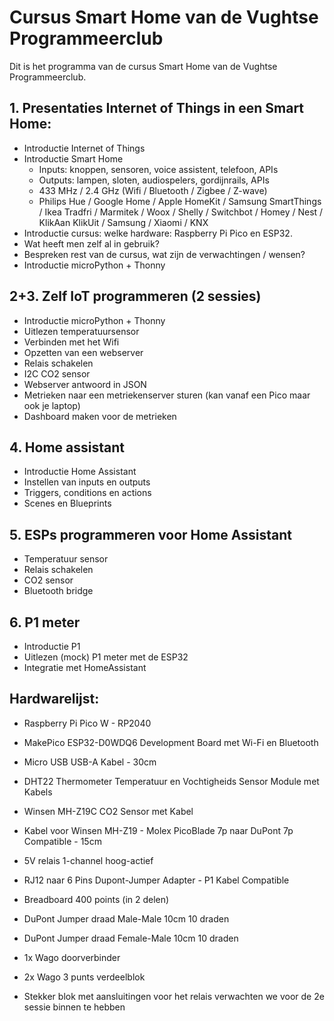 # Cursus Smart Home van de Vughtse Programmeerclub

Dit is het programma van de cursus Smart Home van de Vughtse Programmeerclub.

## 1. Presentaties Internet of Things in een Smart Home:
* Introductie Internet of Things
* Introductie Smart Home
	* Inputs: knoppen, sensoren, voice assistent, telefoon, APIs
	* Outputs: lampen, sloten, audiospelers, gordijnrails, APIs
	* 433 MHz / 2.4 GHz (Wifi / Bluetooth / Zigbee / Z-wave)
	* Philips Hue / Google Home / Apple HomeKit / Samsung SmartThings / Ikea Tradfri / Marmitek / Woox / Shelly / Switchbot / Homey / Nest / KlikAan KlikUit / Samsung / Xiaomi / KNX
* Introductie cursus: welke hardware: Raspberry Pi Pico en ESP32.
* Wat heeft men zelf al in gebruik?
* Bespreken rest van de cursus, wat zijn de verwachtingen / wensen?
* Introductie microPython + Thonny

## 2+3. Zelf IoT programmeren (2 sessies)
* Introductie microPython + Thonny
* Uitlezen temperatuursensor
* Verbinden met het Wifi
* Opzetten van een webserver
* Relais schakelen
* I2C CO2 sensor
* Webserver antwoord in JSON
* Metrieken naar een metriekenserver sturen (kan vanaf een Pico maar ook je laptop)
* Dashboard maken voor de metrieken

## 4. Home assistant
* Introductie Home Assistant
* Instellen van inputs en outputs
* Triggers, conditions en actions
* Scenes en Blueprints

## 5. ESPs programmeren voor Home Assistant
* Temperatuur sensor
* Relais schakelen
* CO2 sensor
* Bluetooth bridge

## 6. P1 meter
* Introductie P1
* Uitlezen (mock) P1 meter met de ESP32
* Integratie met HomeAssistant


## Hardwarelijst:
* Raspberry Pi Pico W - RP2040
* MakePico ESP32-D0WDQ6 Development Board met Wi-Fi en Bluetooth
* Micro USB USB-A Kabel - 30cm
* DHT22 Thermometer Temperatuur en Vochtigheids Sensor Module met Kabels
* Winsen MH-Z19C CO2 Sensor met Kabel
* Kabel voor Winsen MH-Z19 - Molex PicoBlade 7p naar DuPont 7p Compatible - 15cm
* 5V relais 1-channel hoog-actief
* RJ12 naar 6 Pins Dupont-Jumper Adapter - P1 Kabel Compatible
* Breadboard 400 points (in 2 delen)

* DuPont Jumper draad Male-Male 10cm 10 draden
* DuPont Jumper draad Female-Male 10cm 10 draden
* 1x Wago doorverbinder
* 2x Wago 3 punts verdeelblok

* Stekker blok met aansluitingen voor het relais verwachten we voor de 2e sessie binnen te hebben